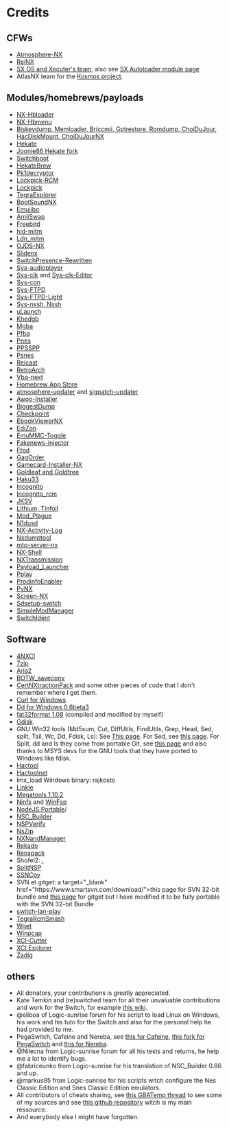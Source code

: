 # Credits

## CFWs

<ul>
<li><a target="_blank" href="https://github.com/Atmosphere-NX/Atmosphere">Atmosphere-NX</a></li>
<li><a target="_blank" href="https://github.com/Reisyukaku/ReiNX">ReiNX</a></li>
<li><a target="_blank" href="https://sx.xecuter.com/">SX OS and Xecuter's team</a>, also see <a target="_blank" href="https://team-xecuter.com/community/resources/sx-autoloader.25/">SX Autoloader module page</a></li>
<li>AtlasNX team for the <a target="_blank" href="https://github.com/AtlasNX/Kosmos/">Kosmos project</a>.</li>
</ul>

## Modules/homebrews/payloads

<ul>
<li><a target="_blank" href="https://github.com/switchbrew/nx-hbloader">NX-Hbloader</a></li>
<li><a target="_blank" href="https://github.com/switchbrew/nx-hbmenu">NX-Hbmenu</a></li>
<li><a target="_blank" href="https://switchtools.sshnuke.net/">Biskeydump, Memloader, Briccmii, Gptrestore, Romdump, ChoiDuJour, HacDiskMount, ChoiDuJourNX</a></li>
<li><a target="_blank" href="https://github.com/CTCaer/hekate">Hekate</a></li>
<li><a target="_blank" href="https://github.com/Joonie86/hekate/">Joonie86 Hekate fork</a></li>
<li><a target="_blank" href="https://gbatemp.net/threads/trinket-rebug-others-switchboot_uf2-fusee_uf2-modchip-software.526607/">Switchboot</a></li>
<li><a target="_blank" href="https://github.com/bemardev/HekateBrew/">HekateBrew</a></li>
<li><a target="_blank" href="https://github.com/motezazer/pk1decryptor">Pk1decryptor</a></li>
<li><a target="_blank" href="https://github.com/shchmue/Lockpick_RCM">Lockpick-RCM</a></li>
<li><a target="_blank" href="https://github.com/shchmue/Lockpick">Lockpick</a></li>
<li><a target="_blank" href="https://github.com/suchmememanyskill/TegraExplorer">TegraExplorer</a></li>
<li><a target="_blank" href="https://github.com/KranKRival/BootSoundNX">BootSoundNX</a> </li>
<li><a target="_blank" href="https://github.com/XorTroll/emuiibo">Emuiibo</a></li>
<li><a target="_blank" href="https://github.com/FuryBaguette/AmiiSwap">AmiiSwap</a></li>
<li><a target="_blank" href="https://gbatemp.net/threads/freebird-switch-clock-speed-control-sysmodule.530641/">Freebird</a></li>
<li><a target="_blank" href="https://github.com/jakibaki/hid-mitm">hid-mitm</a></li>
<li><a target="_blank" href="https://github.com/spacemeowx2/ldn_mitm">Ldn_mitm</a></li>
<li><a target="_blank" href="https://github.com/StevenMattera/OJDS-NX">OJDS-NX</a></li>
<li><a target="_blank" href="https://github.com/jonyluke/SlideNX">Slidenx</a></li>
<li><a target="_blank" href="https://github.com/SunTheCourier/SwitchPresence-Rewritten">SwitchPresence-Rewritten</a></li>
<li><a target="_blank" href="https://github.com/jakibaki/sys-audioplayer">Sys-audioplayer</a></li>
<li><a target="_blank" href="https://github.com/retronx-team/sys-clk">Sys-clk</a> and <a target="_blank" href="https://github.com/SunTheCourier/sys-clk-Editor/">Sys-clk-Editor</a></li>
<li><a target="_blank" href="https://github.com/cathery/sys-con">Sys-con</a></li>
<li><a target="_blank" href="https://github.com/jakibaki/sys-ftpd">Sys-FTPD</a></li>
<li><a target="_blank" href="https://github.com/cathery/sys-ftpd-light">Sys-FTPD-Light</a></li>
<li><a target="_blank" href="https://github.com/Cesura/nxsh">Sys-nxsh, Nxsh</a></li>
<li><a target="_blank" href="https://github.com/XorTroll/uLaunch">uLaunch</a></li>
<li><a target="_blank" href="https://github.com/khedoros/khedgb">Khedgb</a></li>
<li><a target="_blank" href="https://github.com/mgba-emu/mgba">Mgba</a></li>
<li><a target="_blank" href="https://github.com/Cpasjuste/pemu/tree/master/pfba">Pfba</a></li>
<li><a target="_blank" href="https://github.com/Cpasjuste/pemu/tree/master/pnes">Pnes</a></li>
<li><a target="_blank" href="https://github.com/m4xw/ppsspp/">PPSSPP</a></li>
<li><a target="_blank" href="https://github.com/Cpasjuste/pemu/tree/master/psnes">Psnes</a></li>
<li><a target="_blank" href="https://github.com/reicast/reicast-emulator">Reicast</a></li>
<li><a target="_blank" href="http://retroarch.com/?page=platforms">RetroArch</a></li>
<li><a target="_blank" href="https://gbatemp.net/threads/vba-next-for-switch-works-4-1.504947/">Vba-next</a></li>
<li><a target="_blank" href="https://gitlab.com/4TU/hb-appstore">Homebrew App Store</a></li>
<li><a target="_blank" href="https://github.com/ITotalJustice/atmosphere-updater">atmosphere-updater</a> and <a target="_blank" href="https://github.com/ITotalJustice/sigpatch-updater">sigpatch-updater</a></li>
<li><a target="_blank" href="https://github.com/Huntereb/Awoo-Installer">Awoo-Installer</a></li>
<li><a target="_blank" href="https://github.com/J-D-K/biggestDump">BiggestDump</a></li>
<li><a target="_blank" href="https://github.com/FlagBrew/Checkpoint">Checkpoint</a></li>
<li><a target="_blank" href="https://github.com/SegFault42/ebookViewerNX">EbookViewerNX</a></li>
<li><a target="_blank" href="https://github.com/WerWolv/EdiZon">EdiZon</a></li>
<li><a target="_blank" href="https://github.com/noirscape/emummc-toggler">EmuMMC-Toggle</a></li>
<li><a target="_blank" href="https://github.com/noahc3/fakenews-injector">Fakenews-injector</a></li>
<li><a target="_blank" href="https://github.com/mtheall/ftpd">Ftpd</a></li>
<li><a target="_blank" href="https://github.com/Adubbz/Gag-Order">GagOrder</a></li>
<li><a target="_blank" href="https://github.com/ITotalJustice/Gamecard-Installer-NX">Gamecard-Installer-NX</a></li>
<li><a target="_blank" href="https://github.com/XorTroll/Goldleaf">Goldleaf and Goldtree</a></li>
<li><a target="_blank" href="https://github.com/StarDustCFW/Haku33/">Haku33</a></li>
<li><a target="_blank" href="https://github.com/blawar/incognito">Incognito</a></li>
<li><a target="_blank" href="https://github.com/jimzrt/Incognito_RCM">Incognito_rcm</a></li>
<li><a target="_blank" href="https://github.com/J-D-K/JKSV">JKSV</a></li>
<li><a target="_blank" href="https://tinfoil.io/Download#download">Lithium, Tinfoil</a></li>
<li><a target="_blank" href="https://github.com/Nalorokk/mod_Plague">Mod_Plague</a></li>
<li><a target="_blank" href="https://github.com/zhaoloving/n1dus">N1dusd</a></li>
<li><a target="_blank" href="https://github.com/tallbl0nde/NX-Activity-Log">NX-Activity-Log</a></li>
<li><a target="_blank" href="https://github.com/DarkMatterCore/nxdumptool">Nxdumptool</a></li>
<li><a target="_blank" href="https://github.com/retronx-team/mtp-server-nx/">mtp-server-nx</a></li>
<li><a target="_blank" href="https://github.com/joel16/NX-Shell">NX-Shell</a></li>
<li><a target="_blank" href="https://github.com/t-flo/nxTransmission">NXTransmission</a></li>
<li><a target="_blank" href="https://github.com/suchmememanyskill/Payload_Launcher">Payload_Launcher</a></li>
<li><a target="_blank" href="https://github.com/Cpasjuste/pplay">Pplay</a></li>
<li><a target="_blank" href="https://github.com/darkxex/prodinfoenabler">ProdinfoEnabler</a></li>
<li><a target="_blank" href="https://github.com/nx-python/PyNX">PyNX</a></li>
<li><a target="_blank" href="https://github.com/HookedBehemoth/screen-nx">Screen-NX</a></li>
<li><a target="_blank" href="https://github.com/noahc3/sdsetup-switch">Sdsetup-switch</a></li>
<li><a target="_blank" href="https://github.com/nadrino/SimpleModManager">SimpleModManager</a></li>
<li><a target="_blank" href="https://github.com/joel16/SwitchIdent">SwitchIdent</a></li>
</ul>

## Software

<ul>
<li><a target="_blank" href="https://github.com/The-4n/4NXCI">4NXCI</a></li>
<li><a target="_blank" href="http://www.7-zip.org/">7zip</a></li>
<li><a target="_blank" href="https://github.com/aria2/aria2">Aria2</a></li>
<li><a target="_blank" href="https://github.com/WemI0/BOTW_SaveConv">BOTW_saveconv</a></li>
<li><a target="_blank" href="https://gist.github.com/SocraticBliss/4410790b6e5a27161f521c45d1eb2684">CertNXtractionPack</a> and some other pieces of code that I don't remember where I get them.</li>
<li><a target="_blank" href="https://curl.haxx.se/windows/">Curl for Windows</a></li>
<li><a target="_blank" href="http://www.chrysocome.net/dd">Dd for Windows 0.6beta3</a></li>
<li><a target="_blank" href="http://www.ridgecrop.demon.co.uk/index.htm?fat32format.htm">fat32format 1.08</a>  (compiled and modified by myself)</li>
<li><a target="_blank" href="https://sourceforge.net/projects/gptfdisk/">Gdisk</a>.</li>
<li>GNU Win32 tools (Md5sum, Cut, DiffUtils, FindUtils, Grep, Head, Sed, split, Tail, Wc, Dd, Fdisk, Ls): See <a target="_blank" href="http://gnuwin32.sourceforge.net/">This page</a>. For Sed, see <a target="_blank" href="https://github.com/mbuilov/sed-windows/">this page</a>. For Split, dd and ls they come from portable Git, see <a target="_blank" href="https://git-scm.com/download/win">this page</a> and also thanks to  MSYS devs for the GNU tools that they have ported to Windows like fdisk.</li>
<li><a target="_blank" href="https://github.com/SciresM/hactool">Hactool</a></li>
<li><a target="_blank" href="https://github.com/Thealexbarney/LibHac">Hactoolnet</a></li>
<li>Imx_load Windows binary: rajkosto</li>
<li><a target="_blank" href="https://github.com/MegatonHammer/linkle">Linkle</a></li>
<li><a target="_blank" href="https://megatools.megous.com">Megatools 1.10.2</a></li>
<li><a target="_blank" href="https://github.com/ihaveamac/ninfs">Ninfs</a> and <a target="_blank" href="http://www.secfs.net/winfsp/download/">WinFsp</a></li>
<li><a target="_blank" href="https://github.com/garethflowers/nodejs-portable">NodeJS Portable</a>/</li>
<li><a target="_blank" href="https://github.com/julesontheroad/NSC_BUILDER">NSC_Builder</a></li>
<li><a target="_blank" href="https://gbatemp.net/download/nspverify.35153/">NSPVerify</a></li>
<li><a target="_blank" href="https://github.com/nicoboss/nsZip">NsZip</a></li>
<li><a target="_blank" href="https://github.com/eliboa/NxNandManager/">NXNandManager</a></li>
<li><a target="_blank" href="https://github.com/MenosGrante/Rekado">Rekado</a></li>
<li><a target="_blank" href="https://github.com/The-4n/reNXpack">Renxpack</a></li>
<li>Shofel2: <a target="_blank" href="https://fail0verflow.com/blog/2018/shofel2/"fail0verfl0w team</a>.</li>
<li><a target="_blank" href="https://github.com/AnalogMan151/splitNSP">SplitNSP</a></li>
<li><a target="_blank" href="https://github.com/AkdM/ssncpy">SSNCpy</a></li>
<li>SVN et gitget: a target="_blank" href="https://www.smartsvn.com/download/">this page</a> for SVN 32-bit bundle and <a target="_blank" href="https://gist.github.com/divs1210/973493941a82b28f0d4a">this page</a> for gitget but I have modified it to be fully portable with the SVN 32-bit Bundle</li>
<li><a target="_blank" href="https://github.com/spacemeowx2/switch-lan-play">switch-lan-play</a></li>
<li><a target="_blank" href="https://github.com/rajkosto/TegraRcmSmash">TegraRcmSmash</a></li>
<li><a target="_blank" href="https://eternallybored.org/misc/wget/">Wget</a></li>
<li><a target="_blank" href="http://www.winpcap.org/install/">Winpcap</a></li>
<li><a target="_blank" href="https://github.com/Destiny1984/XCI-Cutter">XCI-Cutter</a></li>
<li><a target="_blank" href="https://github.com/StudentBlake/XCI-Explorer/">XCI Explorer</a></li>
<li><a target="_blank" href="https://zadig.akeo.ie/">Zadig</a></li>
</ul>

## others

<ul>
<li>All donators, your contributions is greatly appreciated.</li>
<li>Kate Temkin and (re)switched team for all their  unvaluable contributions and work for the Switch, for example <a target="_blank" href="https://switchbrew.org/wiki/Main_Page">this wiki</a>.</li>
<li>@eliboa of Logic-sunrise forum for his script to load Linux on Windows, his work and his tuto for the Switch and also for the personal help he had provided to me.</li>
<li>PegaSwitch, Cafeine and Nereba, see <a target="_blank" href="https://github.com/AtlasNX/caffeine/releases">this for Cafeine</a>, <a target="_blank" href="https://github.com/noahc3/pegaswitch">this fork for PegaSwitch</a> and <a target="_blank" href="https://github.com/pixel-stuck/nereba">this for Nereba</a>.</li>
<li>@Nilecna from Logic-sunrise forum for all his tests and returns, he help me a lot to identify bugs.</li>
<li>@fabriceunko from Logic-sunrise for his translation of NSC_Builder 0.86 and up.</li>
<li>@markus95 from Logic-sunrise for his scripts witch configure the Nes Classic Edition and Snes Classic Edition emulators.</li>
<li>All contributors of cheats sharing, see <a target="_blank" href="https://gbatemp.net/threads/cheat-codes-sx-os-add-and-request.520293/">this GBATemp thread</a> to see some of my sources and see <a target="_blank" href="https://github.com/WerWolv/EdiZon_ConfigsAndScripts/">this github repository</a> witch is my main ressource.</li>
<li>And everybody else I might have forgotten.</li>
</ul>
